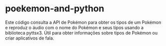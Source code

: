 # poekemon-and-python
Este código consulta a API de Pokémon para obter os tipos de um Pokémon e reproduz o áudio com o nome do Pokémon e seus tipos usando a biblioteca pyttsx3. Útil para obter informações sobre tipos de Pokémon ou criar aplicativos de fala.
